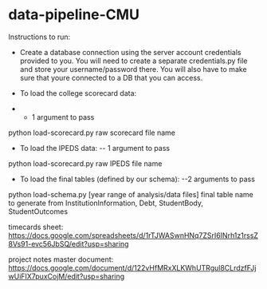 # data-pipeline-CMU


Instructions to run: 

- Create a database connection using the server account credentials provided to you. You will need to create a separate credentials.py file and store your username/password there. You will also have to make sure that youre connected to a DB that you can access. 

- To load the college scorecard data:
- - 1 argument to pass

python load-scorecard.py raw scorecard file name

- To load the IPEDS data:
-- 1 argument to pass
  
python load-scorecard.py raw IPEDS file name

- To load the final tables (defined by our schema):
  --2 arguments to pass
  
python load-schema.py [year range of analysis/data files] final table name to generate from InstitutionInformation, Debt, StudentBody, StudentOutcomes



timecards sheet: https://docs.google.com/spreadsheets/d/1rTJWASwnHNq7ZSrI6INrh1z1rssZ8Vs91-evc56JbSQ/edit?usp=sharing

project notes master document: https://docs.google.com/document/d/122vHfMRxXLKWhUTRgul8CLrdzfFJjwUiFIX7puxCojM/edit?usp=sharing

